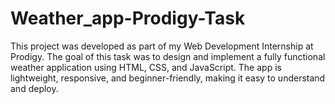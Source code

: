 # Weather_app-Prodigy-Task
This project was developed as part of my Web Development Internship at Prodigy. The goal of this task was to design and implement a fully functional weather application using HTML, CSS, and JavaScript. The app is lightweight, responsive, and beginner-friendly, making it easy to understand and deploy.
